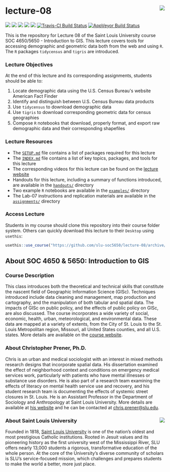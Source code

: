 lecture-08 <img src="https://slu-soc5650.github.io/images/logo.png" align="right" />
===========================================================
[![](https://img.shields.io/badge/semester-spring%202018-orange.svg)](https://github.com/slu-soc5650/lecture-08)
[![](https://img.shields.io/badge/release-full-brightgreen.svg)](https://github.com/slu-soc5650/lecture-08)
[![](https://img.shields.io/github/release/slu-soc5650/lecture-08.svg?label=version)](https://github.com/slu-soc5650/lecture-08/releases)
[![](https://img.shields.io/github/last-commit/slu-soc5650/lecture-08.svg)](https://github.com/slu-soc5650/lecture-08/commits/master)
[![](https://img.shields.io/github/repo-size/slu-soc5650/lecture-08.svg)](https://github.com/slu-soc5650/lecture-08)
[![Travis-CI Build Status](https://travis-ci.org/slu-soc5650/lecture-08.svg?branch=master)](https://travis-ci.org/slu-soc5650/lecture-08)
[![AppVeyor Build Status](https://ci.appveyor.com/api/projects/status/github/slu-soc5650/lecture-08?branch=master&svg=true)](https://ci.appveyor.com/project/slu-soc5650/lecture-08)

This is the repository for Lecture 08 of the Saint Louis University course SOC 4650/5650 - Introduction to GIS. This lecture covers tools for accessing demographic and geometric data both from the web and using `R`. The `R` packages `tidycensus` and `tigris` are introduced.

### Lecture Objectives
At the end of this lecture and its corresponding assignments, students should be able to:

1. Locate demographic data using the U.S. Census Bureau's website American Fact Finder
2. Identify and distinguish between U.S. Census Bureau data products
3. Use `tidycensus` to download demographic data
4. Use `tigris` to download corresponding geometric data for census geographies
5. Compose `R` notebooks that download, properly format, and export raw demographic data and their corresponding shapefiles

### Lecture Resources

* The [`SETUP.md`](/SETUP.md) file contains a list of packages required for this lecture
* The [`INDEX.md`](/INDEX.md) file contains a list of key topics, packages, and tools for this lecture
* The corresponding videos for this lecture can be found on the [lecture website](https://slu-soc5650.github.io/lecture-08)
* Handouts for this lecture, including a summary of functions introduced, are available in the [`handouts/`](/handouts) directory
* Two example `R` notebooks are available in the [`examples/`](/examples) directory
* The Lab-07 instructions and replication materials are available in the [`assignments/`](/assignments/lab-07) directory

### Access Lecture
Students in my course should clone this repository into their course folder system. Others can quickly download this lecture to their `Desktop` using `usethis`:

```r
usethis::use_course("https://github.com/slu-soc5650/lecture-08/archive/master.zip")
```

## About SOC 4650 & 5650: Introduction to GIS
### Course Description
This class introduces both the theoretical and technical skills that constitute the nascent field of Geographic Information Science (GISc). Techniques introduced include data cleaning and management, map production and cartography, and the manipulation of both tabular and spatial data. The impacts of GISc on public policy, and the effects of public policy on GISc, are also discussed. The course incorporates a wide variety of social, economic, health, urban, meteorological, and environmental data. These data are mapped at a variety of extents, from the City of St. Louis to the St. Louis Metropolitan region, Missouri, all United States counties, and all U.S. states. More details are available on the [course website](https://slu-soc5650.github.io).

### About Christopher Prener, Ph.D.
Chris is an urban and medical sociologist with an interest in mixed methods research designs that incorporate spatial data. His dissertation examined the effect of neighborhood context and conditions on emergency medical services work, particularly with patients who have mental illnesses or substance use disorders. He is also part of a research team examining the effects of literacy on mental health service use and recovery, and his student research team is documenting the effects of systemic street closures in St. Louis. He is an Assistant Professor in the Department of Sociology and Anthropology at Saint Louis University. More details are available at [his website](https://chris-prener.github.io) and he can be contacted at [chris.prener@slu.edu](mailto:chris.prener@slu.edu).

### About Saint Louis University <img src="https://slu-soc5650.github.io/images/sluLogo.png" align="right" />
Founded in 1818, [Saint Louis University](http://wwww.slu.edu) is one of the nation’s oldest and most prestigious Catholic institutions. Rooted in Jesuit values and its pioneering history as the first university west of the Mississippi River, SLU offers nearly 13,000 students a rigorous, transformative education of the whole person. At the core of the University’s diverse community of scholars is SLU’s service-focused mission, which challenges and prepares students to make the world a better, more just place.
